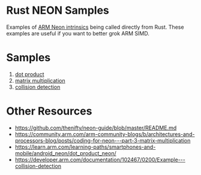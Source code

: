 # Rust NEON Samples

Examples of [ARM Neon intrinsics](https://arm-software.github.io/acle/neon_intrinsics/advsimd.html) being called directly from Rust.
These examples are useful if you want to better grok ARM SIMD.

# Samples

1. [dot product](./dotproduct.rs)
2. [matrix multiplication](./matmul.rs)
3. [collision detection](./collision.rs)

# Other Resources

* https://github.com/thenifty/neon-guide/blob/master/README.md
* https://community.arm.com/arm-community-blogs/b/architectures-and-processors-blog/posts/coding-for-neon---part-3-matrix-multiplication
* https://learn.arm.com/learning-paths/smartphones-and-mobile/android_neon/dot_product_neon/
* https://developer.arm.com/documentation/102467/0200/Example---collision-detection
